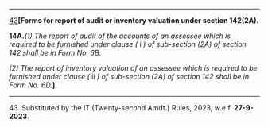 ****

[43](javascript:ShowFootnote\('fn343'\);)**[Forms for report of audit or inventory valuation under section 142(2A).**

**14A.**_(1) The report of audit of the accounts of an assessee which is required to be furnished under clause (_ i _) of sub-section (2A) of section 142 shall be in Form No. 6B._

_(2) The report of inventory valuation of an assessee which is required to be furnished under clause (_ ii _) of sub-section (2A) of section 142 shall be in Form No. 6D._**]**

* * *

43\. Substituted by the IT (Twenty-second Amdt.) Rules, 2023, w.e.f. **27-9-2023**.